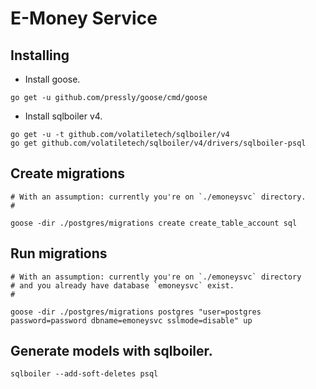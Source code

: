 # E-Money Service

## Installing

- Install goose.

```
go get -u github.com/pressly/goose/cmd/goose
```

- Install sqlboiler v4.

```
go get -u -t github.com/volatiletech/sqlboiler/v4
go get github.com/volatiletech/sqlboiler/v4/drivers/sqlboiler-psql
```

## Create migrations

```
# With an assumption: currently you're on `./emoneysvc` directory.
#

goose -dir ./postgres/migrations create create_table_account sql
```

## Run migrations

```
# With an assumption: currently you're on `./emoneysvc` directory
# and you already have database `emoneysvc` exist.
#

goose -dir ./postgres/migrations postgres "user=postgres password=password dbname=emoneysvc sslmode=disable" up
```

## Generate models with sqlboiler.

```
sqlboiler --add-soft-deletes psql
```

